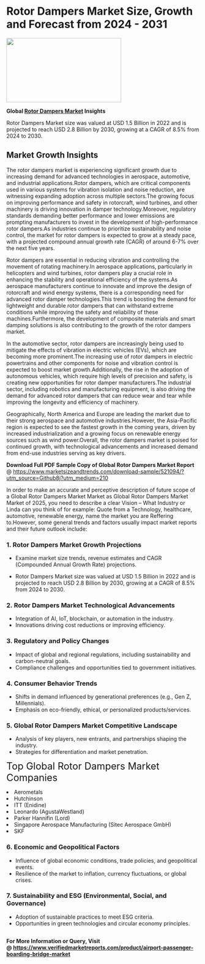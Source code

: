 <H1>Rotor Dampers Market Size, Growth and Forecast from 2024 - 2031</H1><img class="aligncenter size-medium wp-image-584254" src="https://thirdeyenews.in/wp-content/uploads/2024/09/Global-Market-Research-300x168.jpeg" alt="" width="300" height="168" /><p><strong>Global&nbsp;<a href="https://www.marketsizeandtrends.com/download-sample/521094/?utm_source=Github8j?utm_medium=210">Rotor Dampers Market</a> Insights</strong></p><p>Rotor Dampers Market size was valued at USD 1.5 Billion in 2022 and is projected to reach USD 2.8 Billion by 2030, growing at a CAGR of 8.5% from 2024 to 2030.</p><p><h2>Market Growth Insights</h2> <p>The rotor dampers market is experiencing significant growth due to increasing demand for advanced technologies in aerospace, automotive, and industrial applications.Rotor dampers, which are critical components used in various systems for vibration isolation and noise reduction, are witnessing expanding adoption across multiple sectors.The growing focus on improving performance and safety in rotorcraft, wind turbines, and other machinery is driving innovation in damper technology.Moreover, regulatory standards demanding better performance and lower emissions are prompting manufacturers to invest in the development of high-performance rotor dampers.As industries continue to prioritize sustainability and noise control, the market for rotor dampers is expected to grow at a steady pace, with a projected compound annual growth rate (CAGR) of around 6-7% over the next five years.</p> <p>Rotor dampers are essential in reducing vibration and controlling the movement of rotating machinery.In aerospace applications, particularly in helicopters and wind turbines, rotor dampers play a crucial role in enhancing the stability and operational efficiency of the systems.As aerospace manufacturers continue to innovate and improve the design of rotorcraft and wind energy systems, there is a corresponding need for advanced rotor damper technologies.This trend is boosting the demand for lightweight and durable rotor dampers that can withstand extreme conditions while improving the safety and reliability of these machines.Furthermore, the development of composite materials and smart damping solutions is also contributing to the growth of the rotor dampers market.</p> <p>In the automotive sector, rotor dampers are increasingly being used to mitigate the effects of vibration in electric vehicles (EVs), which are becoming more prominent.The increasing use of rotor dampers in electric powertrains and other components for noise and vibration control is expected to boost market growth.Additionally, the rise in the adoption of autonomous vehicles, which require high levels of precision and safety, is creating new opportunities for rotor damper manufacturers.The industrial sector, including robotics and manufacturing equipment, is also driving the demand for advanced rotor dampers that can reduce wear and tear while improving the longevity and efficiency of machinery.</p> <p>Geographically, North America and Europe are leading the market due to their strong aerospace and automotive industries.However, the Asia-Pacific region is expected to see the fastest growth in the coming years, driven by increased industrialization and a growing focus on renewable energy sources such as wind power.Overall, the rotor dampers market is poised for continued growth, with technological advancements and increased demand from end-use industries serving as key drivers.</p> <p><span class=""><strong>Download Full PDF Sample Copy of Global Rotor Dampers Market Report</strong> @ <a href="https://www.marketsizeandtrends.com/download-sample/521094/?utm_source=Github8j?utm_medium=210" target="_blank">https://www.marketsizeandtrends.com/download-sample/521094/?utm_source=Github8j?utm_medium=210</a></span></p><p>In order to make an accurate and perceptive description of future scope of a Global&nbsp;Rotor Dampers Market Market as Global&nbsp;Rotor Dampers Market Market of 2025, you need to describe a clear Vision &ndash; What Industry or Linda can you think of for example: Quote from a Technology, healthcare, automotive, renewable energy, name the market you are Reffering to.However, some general trends and factors usually impact market reports and their future outlook include:</p><h3>1.&nbsp;<strong>Rotor Dampers Market Growth Projections</strong></h3><ul><li>Examine market size trends, revenue estimates and CAGR (Compounded Annual Growth Rate) projections.</li><li><p>Rotor Dampers Market size was valued at USD 1.5 Billion in 2022 and is projected to reach USD 2.8 Billion by 2030, growing at a CAGR of 8.5% from 2024 to 2030.</p></li></ul><h3>2.&nbsp;<strong>Rotor Dampers Market Technological Advancements</strong></h3><ul><li>Integration of AI, IoT, blockchain, or automation in the industry.</li><li>Innovations driving cost reductions or improving efficiency.</li></ul><h3>3.&nbsp;<strong>Regulatory and Policy Changes</strong></h3><ul><li>Impact of global and regional regulations, including sustainability and carbon-neutral goals.</li><li>Compliance challenges and opportunities tied to government initiatives.</li></ul><h3>4.&nbsp;<strong>Consumer Behavior Trends</strong></h3><ul><li>Shifts in demand influenced by generational preferences (e.g., Gen Z, Millennials).</li><li>Emphasis on eco-friendly, ethical, or personalized products/services.</li></ul><h3>5.&nbsp;<strong>Global Rotor Dampers Market Competitive Landscape</strong></h3><ul><li>Analysis of key players, new entrants, and partnerships shaping the industry.</li><li>Strategies for differentiation and market penetration.</li></ul><p data-pm-slice="1 1 []"><span style="color: inherit; font-family: inherit; font-size: 25px;">Top Global Rotor Dampers Market Companies</span></p><div class="" data-test-id=""><p><li>Aerometals</li><li> Hutchinson</li><li> ITT (Enidine)</li><li> Leonardo (AgustaWestland)</li><li> Parker Hannifin (Lord)</li><li> Singapore Aerospace Manufacturing (Sitec Aerospace GmbH)</li><li> SKF</li></p></div><h3>6.&nbsp;<strong>Economic and Geopolitical Factors</strong></h3><ul><li>Influence of global economic conditions, trade policies, and geopolitical events.</li><li>Resilience of the market to inflation, currency fluctuations, or global crises.</li></ul><h3>7.&nbsp;<strong>Sustainability and ESG (Environmental, Social, and Governance)</strong></h3><ul><li>Adoption of sustainable practices to meet ESG criteria.</li><li>Opportunities in green technologies and circular economy principles.</li></ul><h2><strong style="font-size: 14px;">For More Information or Query, Visit @&nbsp;</strong><a style="background-color: #ffffff; font-size: 14px;" href="https://www.marketsizeandtrends.com/report/rotor-dampers-market/" target="_blank">https://www.verifiedmarketreports.com/product/airport-passenger-boarding-bridge-market</a></h2>